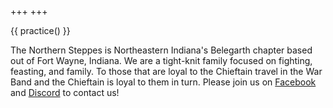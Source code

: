 +++
+++

{{ practice() }}

The Northern Steppes is Northeastern Indiana's Belegarth chapter based out of Fort Wayne, Indiana. We are a tight-knit family focused on fighting, feasting, and family. To those that are loyal to the Chieftain travel in the War Band and the Chieftain is loyal to them in turn. Please join us on [Facebook](https://www.facebook.com/groups/Northernsteppes/) and [Discord](https://discord.gg/wkbprE6SZg) to contact us!